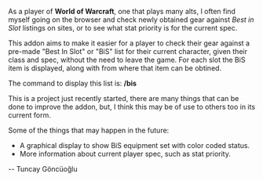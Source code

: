 As a player of **World of Warcraft**, one that plays many alts, I often find
myself going on the browser and check newly obtained gear against *Best in
Slot* listings on sites, or to see what stat priority is for the current spec.

This addon aims to make it easier for a player to check their gear against a
pre-made "Best In Slot" or "BiS" list for their current character, given their
class and spec, without the need to leave the game. For each slot the BiS item
is displayed, along with from where that item can be obtined.

The command to display this list is: **/bis**

This is a project just recently started, there are many things that can be
done to improve the addon, but, I think this may be of use to others too
in its current form.

Some of the things that may happen in the future:
* A graphical display to show BiS equipment set with color coded status.
* More information about current player spec, such as stat priority.


--
Tuncay Göncüoğlu